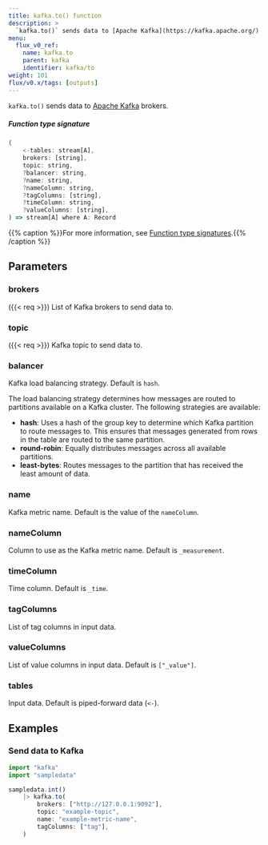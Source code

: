 ```yaml
---
title: kafka.to() function
description: >
  `kafka.to()` sends data to [Apache Kafka](https://kafka.apache.org/) brokers.
menu:
  flux_v0_ref:
    name: kafka.to
    parent: kafka
    identifier: kafka/to
weight: 101
flux/v0.x/tags: [outputs]
---
```


<!------------------------------------------------------------------------------

IMPORTANT: This page was generated from comments in the Flux source code. Any
edits made directly to this page will be overwritten the next time the
documentation is generated. 

To make updates to this documentation, update the function comments above the
function definition in the Flux source code:

https://github.com/influxdata/flux/blob/master/stdlib/kafka/kafka.flux#L49-L61

Contributing to Flux: https://github.com/influxdata/flux#contributing
Fluxdoc syntax: https://github.com/influxdata/flux/blob/master/docs/fluxdoc.md

------------------------------------------------------------------------------->

`kafka.to()` sends data to [Apache Kafka](https://kafka.apache.org/) brokers.



##### Function type signature

```js
(
    <-tables: stream[A],
    brokers: [string],
    topic: string,
    ?balancer: string,
    ?name: string,
    ?nameColumn: string,
    ?tagColumns: [string],
    ?timeColumn: string,
    ?valueColumns: [string],
) => stream[A] where A: Record
```

{{% caption %}}For more information, see [Function type signatures](/flux/v0/function-type-signatures/).{{% /caption %}}

## Parameters

### brokers
({{< req >}})
List of Kafka brokers to send data to.



### topic
({{< req >}})
Kafka topic to send data to.



### balancer

Kafka load balancing strategy. Default is `hash`.

The load balancing strategy determines how messages are routed to partitions
available on a Kafka cluster. The following strategies are available:
- **hash**: Uses a hash of the group key to determine which Kafka
partition to route messages to. This ensures that messages generated from
rows in the table are routed to the same partition.
- **round-robin**: Equally distributes messages across all available partitions.
- **least-bytes**: Routes messages to the partition that has received the
least amount of data.

### name

Kafka metric name. Default is the value of the `nameColumn`.



### nameColumn

Column to use as the Kafka metric name.
Default is `_measurement`.



### timeColumn

Time column. Default is `_time`.



### tagColumns

List of tag columns in input data.



### valueColumns

List of value columns in input data. Default is `["_value"]`.



### tables

Input data. Default is piped-forward data (`<-`).




## Examples

### Send data to Kafka

```js
import "kafka"
import "sampledata"

sampledata.int()
    |> kafka.to(
        brokers: ["http://127.0.0.1:9092"],
        topic: "example-topic",
        name: "example-metric-name",
        tagColumns: ["tag"],
    )

```

